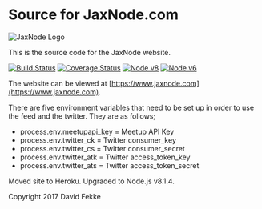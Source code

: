 # Source for JaxNode.com

![JaxNode Logo](https://www.jaxnode.com/images/jaxnodejs.png)

This is the source code for the JaxNode website.

[![Build Status](https://travis-ci.org/davidfekke/jaxnode.svg?branch=release)](https://travis-ci.org/davidfekke/jaxnode)
[![Coverage Status](https://coveralls.io/repos/davidfekke/jaxnode/badge.svg?branch=master&service=github)](https://coveralls.io/github/davidfekke/jaxnode?branch=master)
[![Node v8](http://img.shields.io/badge/node-v8.1.4-brightgreen.svg)](https://nodejs.org)
[![Node v6](http://img.shields.io/badge/node-v6.11.0-brightgreen.svg)](https://nodejs.org)

The website can be viewed at [https://www.jaxnode.com](https://www.jaxnode.com).

There are five environment variables that need to be set up in order to use the feed and the twitter.
They are as follows;

* process.env.meetupapi_key = Meetup API Key
* process.env.twitter_ck = Twitter consumer_key
* process.env.twitter_cs = Twitter consumer_secret
* process.env.twitter_atk = Twitter access_token_key
* process.env.twitter_ats = Twitter access_token_secret

Moved site to Heroku. Upgraded to Node.js v8.1.4.

Copyright 2017 David Fekke
